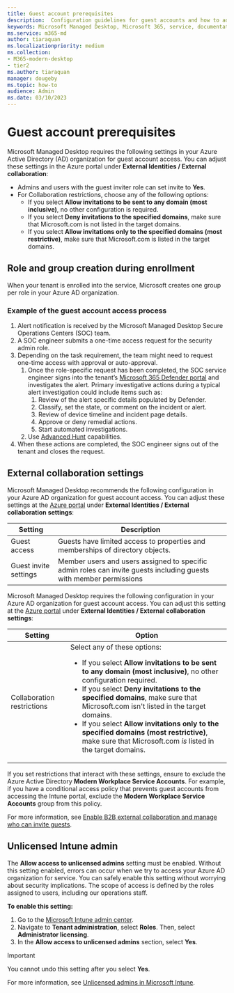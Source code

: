 ```yaml
---
title: Guest account prerequisites
description:  Configuration guidelines for guest accounts and how to adjust them
keywords: Microsoft Managed Desktop, Microsoft 365, service, documentation
ms.service: m365-md
author: tiaraquan
ms.localizationpriority: medium
ms.collection: 
- M365-modern-desktop
- tier2
ms.author: tiaraquan
manager: dougeby
ms.topic: how-to
audience: Admin
ms.date: 03/10/2023
---
```


# Guest account prerequisites

Microsoft Managed Desktop requires the following settings in your Azure Active Directory (AD) organization for guest account access. You can adjust these settings in the Azure portal under **External Identities / External collaboration**:

- Admins and users with the guest inviter role can set invite to **Yes**.
- For Collaboration restrictions, choose any of the following options:
    - If you select **Allow invitations to be sent to any domain (most inclusive)**, no other configuration is required.
    - If you select **Deny invitations to the specified domains**, make sure that Microsoft.com is not listed in the target domains.
    - If you select **Allow invitations only to the specified domains (most restrictive)**, make sure that Microsoft.com is listed in the target domains.

## Role and group creation during enrollment

When your tenant is enrolled into the service, Microsoft creates one group per role in your Azure AD organization.

### Example of the guest account access process

1. Alert notification is received by the Microsoft Managed Desktop Secure Operations Centers (SOC) team.
2. A SOC engineer submits a one-time access request for the security admin role.
3. Depending on the task requirement, the team might need to request one-time access with approval or auto-approval.  
    1. Once the role-specific request has been completed, the SOC service engineer signs into the tenant’s [Microsoft 365 Defender portal](https://security.microsoft.com) and investigates the alert. Primary investigative actions during a typical alert investigation could include items such as:  
        1. Review of the alert specific details populated by Defender.
        2. Classify, set the state, or comment on the incident or alert.  
        3. Review of device timeline and incident page details.
        4. Approve or deny remedial actions.
        5. Start automated investigations.
    2. Use [Advanced Hunt](/microsoft-365/security/defender/advanced-hunting-overview) capabilities.
4. When these actions are completed, the SOC engineer signs out of the tenant and closes the request.

## External collaboration settings

Microsoft Managed Desktop recommends the following configuration in your Azure AD organization for guest account access. You can adjust these settings at the [Azure portal](https://portal.azure.com) under **External Identities / External collaboration settings**:

| Setting | Description |
| ------ | ------ |
| Guest access | Guests have limited access to properties and memberships of directory objects. |
| Guest invite settings | Member users and users assigned to specific admin roles can invite guests including guests with member permissions |

Microsoft Managed Desktop requires the following configuration in your Azure AD organization for guest account access. You can adjust this setting at the [Azure portal](https://portal.azure.com) under **External Identities / External collaboration settings**:

| Setting | Option |
| ------ | ------ |
| Collaboration restrictions | Select any of these options: <ul><li>If you select **Allow invitations to be sent to any domain (most inclusive)**, no other configuration required.</li><li>If you select **Deny invitations to the specified domains**, make sure that Microsoft.com isn't listed in the target domains.</li><li>If you select **Allow invitations only to the specified domains (most restrictive)**, make sure that Microsoft.com *is* listed in the target domains.</li><ul>

If you set restrictions that interact with these settings, ensure to exclude the Azure Active Directory **Modern Workplace Service Accounts**. For example, if you have a conditional access policy that prevents guest accounts from accessing the Intune portal, exclude the **Modern Workplace Service Accounts** group from this policy.

For more information, see [Enable B2B external collaboration and manage who can invite guests](/azure/active-directory/external-identities/delegate-invitations#to-configure-external-collaboration-settings).

## Unlicensed Intune admin

The **Allow access to unlicensed admins** setting must be enabled. Without this setting enabled, errors can occur when we try to access your Azure AD organization for service. You can safely enable this setting without worrying about security implications. The scope of access is defined by the roles assigned to users, including our operations staff.

**To enable this setting:**

1. Go to the [Microsoft Intune admin center](https://go.microsoft.com/fwlink/?linkid=2109431).
2. Navigate to **Tenant administration**, select **Roles**. Then, select **Administrator licensing**.
3. In the **Allow access to unlicensed admins** section, select **Yes**.

> [!IMPORTANT]
> You cannot undo this setting after you select **Yes**.

For more information, see [Unlicensed admins in Microsoft Intune](/mem/intune/fundamentals/unlicensed-admins).
